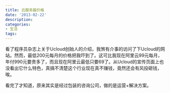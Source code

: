 ```yaml
---
title: 云服务器价格
date: '2013-02-22'
description:
categories:
- 生活
tags:
---
```


看了程序员杂志上关于Ucloud创始人的介绍，我煞有介事的访问了下Ucloud的网站。然而，最低200元每月的价格把我吓到了。这可比我现在阿里云99元每月，年付990元要贵多了，而且现在阿里云最低只要69了。从Ucloud的宣传页面上也没看出它什么特色，真搞不清楚这个行业现在真不赚钱，竟然还会有风投砸钱，唉。

看完了才知道，原来其实是经过包装的咨询公司，做的是运营+解决方案。

